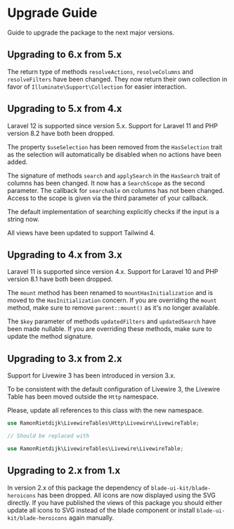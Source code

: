 # Upgrade Guide

Guide to upgrade the package to the next major versions.

## Upgrading to 6.x from 5.x

The return type of methods `resolveActions`, `resolveColumns` and `resolveFilters` have been changed. They now return their own collection in favor of `Illuminate\Support\Collection` for easier interaction.

## Upgrading to 5.x from 4.x

Laravel 12 is supported since version 5.x. Support for Laravel 11 and PHP version 8.2 have both been dropped.

The property `$useSelection` has been removed from the `HasSelection` trait as the selection will automatically be disabled when no actions have been added.

The signature of methods `search` and `applySearch` in the `HasSearch` trait of columns has been changed. It now has a `SearchScope` as the second parameter. The callback for `searchable` on columns has not been changed. Access to the scope is given via the third parameter of your callback.

The default implementation of searching explicitly checks if the input is a string now.

All views have been updated to support Tailwind 4.

## Upgrading to 4.x from 3.x

Laravel 11 is supported since version 4.x. Support for Laravel 10 and PHP version 8.1 have both been dropped.

The `mount` method has been renamed to `mountHasInitialization` and is moved to the `HasInitialization` concern. If you are overriding the `mount` method, make sure to remove `parent::mount()` as it's no longer available.

The `$key` parameter of methods `updatedFilters` and `updatedSearch` have been made nullable. If you are overriding these methods, make sure to update the method signature.

## Upgrading to 3.x from 2.x

Support for Livewire 3 has been introduced in version 3.x.

To be consistent with the default configuration of Livewire 3, the Livewire Table has been moved outside the `Http` namespace.

Please, update all references to this class with the new namespace.

```php
use RamonRietdijk\LivewireTables\Http\Livewire\LivewireTable;

// Should be replaced with

use RamonRietdijk\LivewireTables\Livewire\LivewireTable;
```

## Upgrading to 2.x from 1.x

In version 2.x of this package the dependency of `blade-ui-kit/blade-heroicons` has been dropped. All icons are now displayed using the SVG directly. If you have published the views of this package you should either update all icons to SVG instead of the blade component or install `blade-ui-kit/blade-heroicons` again manually.
